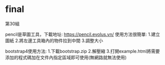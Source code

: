 # final
第30組

pencil是草圖工具，下載地址: https://pencil.evolus.vn/
使用方法很簡單:
1.建立圖紙
2.將左邊工具箱內的物件拉到中間
3.調整大小

bootstrap4使用方法:
1.下載bootstrap.zip
2.解壓縮
3.打開example.html將需要添加的程式碼加在文件內指定區域即可使用(無網路就無法使用)
